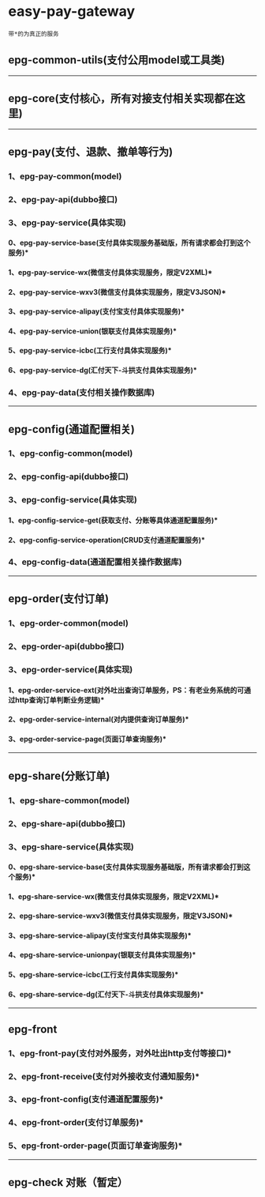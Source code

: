 
# easy-pay-gateway
`带*的为真正的服务`

## epg-common-utils(支付公用model或工具类)

---

## epg-core(支付核心，所有对接支付相关实现都在这里)

---

## epg-pay(支付、退款、撤单等行为)
### 1、epg-pay-common(model)
### 2、epg-pay-api(dubbo接口)
### 3、epg-pay-service(具体实现)
#### 0、epg-pay-service-base(支付具体实现服务基础版，所有请求都会打到这个服务)*
#### 1、epg-pay-service-wx(微信支付具体实现服务，限定V2XML)*
#### 2、epg-pay-service-wxv3(微信支付具体实现服务，限定V3JSON)*
#### 3、epg-pay-service-alipay(支付宝支付具体实现服务)*
#### 4、epg-pay-service-union(银联支付具体实现服务)*
#### 5、epg-pay-service-icbc(工行支付具体实现服务)*
#### 6、epg-pay-service-dg(汇付天下-斗拱支付具体实现服务)*
### 4、epg-pay-data(支付相关操作数据库)

---

## epg-config(通道配置相关)
### 1、epg-config-common(model)
### 2、epg-config-api(dubbo接口)
### 3、epg-config-service(具体实现)
#### 1、epg-config-service-get(获取支付、分账等具体通道配置服务)*
#### 2、epg-config-service-operation(CRUD支付通道配置服务)*
### 4、epg-config-data(通道配置相关操作数据库)

---

## epg-order(支付订单)
### 1、epg-order-common(model)
### 2、epg-order-api(dubbo接口)
### 3、epg-order-service(具体实现)
#### 1、epg-order-service-ext(对外吐出查询订单服务，PS：有老业务系统的可通过http查询订单判断业务逻辑)*
#### 2、epg-order-service-internal(对内提供查询订单服务)*
#### 3、epg-order-service-page(页面订单查询服务)*

---

## epg-share(分账订单)
### 1、epg-share-common(model)
### 2、epg-share-api(dubbo接口)
### 3、epg-share-service(具体实现)
#### 0、epg-share-service-base(支付具体实现服务基础版，所有请求都会打到这个服务)*
#### 1、epg-share-service-wx(微信支付具体实现服务，限定V2XML)*
#### 2、epg-share-service-wxv3(微信支付具体实现服务，限定V3JSON)*
#### 3、epg-share-service-alipay(支付宝支付具体实现服务)*
#### 4、epg-share-service-unionpay(银联支付具体实现服务)*
#### 5、epg-share-service-icbc(工行支付具体实现服务)*
#### 6、epg-share-service-dg(汇付天下-斗拱支付具体实现服务)*

---

## epg-front
### 1、epg-front-pay(支付对外服务，对外吐出http支付等接口)*
### 2、epg-front-receive(支付对外接收支付通知服务)*
### 3、epg-front-config(支付通道配置服务)*
### 4、epg-front-order(支付订单服务)*
### 5、epg-front-order-page(页面订单查询服务)*

---

## epg-check 对账（暂定）